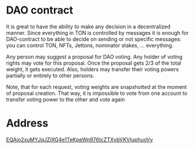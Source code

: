 # DAO contract
It is great to have the ability to make any decision in a decentralized manner. Since everything in TON is controlled by messages it is enough for DAO-contract to be able to decide on sending or not specific messages: you can control TON, NFTs, Jettons, nominator stakes, ... everything.

Any person may suggest a proposal for DAO voting. Any holder of voting rights may vote for this proposal. Once the proposal gets 2/3 of the total weight, it gets executed. Also, holders may transfer their voting powers partially or entirely to other persons.

Note, that for each request, voting weights are snapshotted at the moment of proposal creation. That way, it is impossible to vote from one account to transfer voting power to the other and vote again

# Address
[EQAio2xuMYJqJZlXG4e1TeKpeWn976tcZTXybVKVIuphuoVy](https://tonwhales.com/explorer/address/EQAio2xuMYJqJZlXG4e1TeKpeWn976tcZTXybVKVIuphuoVy)

